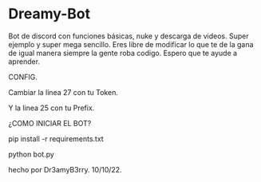 # Dreamy-Bot
Bot de discord con funciones básicas, nuke y descarga de videos.
Super ejemplo y super mega sencillo.
Eres libre de modificar lo que te de la gana de igual manera siempre la gente roba codigo.
Espero que te ayude a aprender.


CONFIG.       

Cambiar la línea 27 con tu Token.

Y la linea 25 con tu Prefix.



¿COMO INICIAR EL BOT?          
        
pip install -r requirements.txt

python bot.py


hecho por Dr3amyB3rry.
10/10/22.
